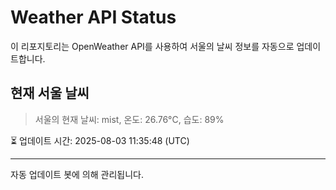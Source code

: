 
# Weather API Status

이 리포지토리는 OpenWeather API를 사용하여 서울의 날씨 정보를 자동으로 업데이트합니다.

## 현재 서울 날씨
> 서울의 현재 날씨: mist, 온도: 26.76°C, 습도: 89%

⏳ 업데이트 시간: 2025-08-03 11:35:48 (UTC)

---
자동 업데이트 봇에 의해 관리됩니다.
